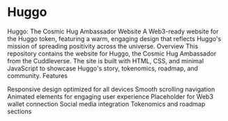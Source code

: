 # Huggo

Huggo: The Cosmic Hug Ambassador Website
A Web3-ready website for the Huggo token, featuring a warm, engaging design that reflects Huggo's mission of spreading positivity across the universe.
Overview
This repository contains the website for Huggo, the Cosmic Hug Ambassador from the Cuddleverse. The site is built with HTML, CSS, and minimal JavaScript to showcase Huggo's story, tokenomics, roadmap, and community.
Features

Responsive design optimized for all devices
Smooth scrolling navigation
Animated elements for engaging user experience
Placeholder for Web3 wallet connection
Social media integration
Tokenomics and roadmap sections
